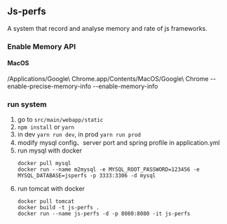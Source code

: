 ## Js-perfs

A system that record and analyse memory and rate of js frameworks.

### Enable Memory API 

#### MacOS
/Applications/Google\ Chrome.app/Contents/MacOS/Google\ Chrome --enable-precise-memory-info --enable-memory-info

### run system

1. go to `src/main/webapp/static`
2. `npm install` or `yarn`
3. in dev `yarn run dev`, in prod `yarn run prod`
4. modify mysql config、server port and spring profile in application.yml
5. run mysql with docker 
    ```
    docker pull mysql
    docker run --name m2mysql -e MYSQL_ROOT_PASSWORD=123456 -e MYSQL_DATABASE=jsperfs -p 3333:3306 -d mysql
    ```
6. run tomcat with docker
    ```
    docker pull tomcat
    docker build -t js-perfs .
    docker run --name js-perfs -d -p 8080:8080 -it js-perfs
    ```